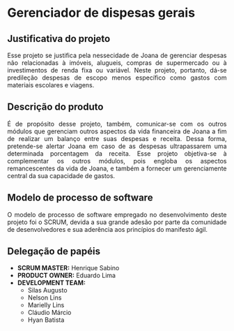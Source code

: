 # Gerenciador de dispesas gerais

## Justificativa do projeto
<p style="text-align:justify"> Esse projeto se justifica pela nessecidade de Joana de gerenciar despesas não relacionadas à imóveis, alugueis, compras de supermercado ou à investimentos de renda fixa ou variável. Neste projeto, portanto, dá-se predileção despesas de escopo menos específico como gastos com materiais escolares e viagens.</p>

## Descrição do produto
<p style="text-align:justify"> É de propósito desse projeto, também, comunicar-se com os outros módulos que gerenciam outros aspectos da vida financeira de Joana a fim de realizar um balanço entre suas despesas e receita. Dessa forma, pretende-se alertar Joana em caso de as despesas ultrapassarem uma determinada porcentagem da receita. Esse projeto objetiva-se à complementar os outros módulos, pois engloba os aspectos remancescentes da vida de Joana, e também a fornecer um gerenciamente central da sua capacidade de gastos.</p>

## Modelo de processo de software
<p style="text-align:justify">O modelo de processo de software empregado no desenvolvimento deste projeto foi o SCRUM, devida a sua grande adesão por parte da comunidade de desenvolvedores e sua aderência aos princípios do manifesto ágil.</p>

## Delegação de papéis
<ul>
    <li><b>SCRUM MASTER:</b> Henrique Sabino</li>
    <li><b>PRODUCT OWNER:</b> Eduardo Lima</li>
    <li><b>DEVELOPMENT TEAM:</b>
        <ul>
            <li>Silas Augusto</li>
            <li>Nelson Lins</li>
            <li>Marielly Lins</li>
            <li>Cláudio Márcio</li>
            <li>Hyan Batista</li>
        </ul>
    </li>
</ul>